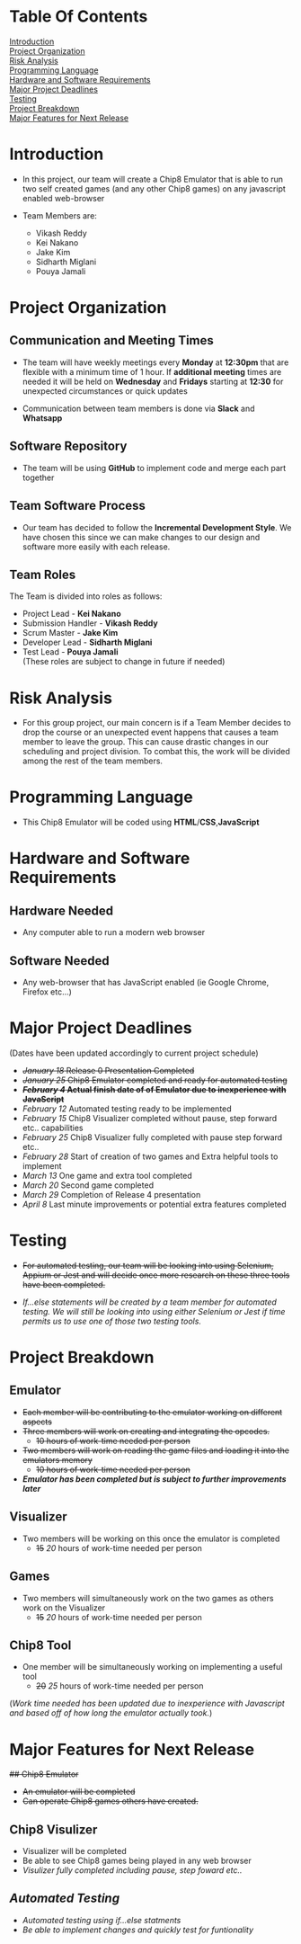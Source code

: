 # **Table Of Contents**
[Introduction](#introduction)   
[Project Organization](#project-organization)   
[Risk Analysis](#risk-analysis)    
[Programming Language](#programming-language)    
[Hardware and Software Requirements](#hardware-and-software-requirements)    
[Major Project Deadlines](#major-project-deadlines)    
[Testing](#testing)    
[Project Breakdown](#project-breakdown)  
[Major Features for Next Release](#major-features-for-next-release)
  
# **Introduction**
* In this project, our team will create a Chip8 Emulator that is able to run two self created games (and any other Chip8 games) on any javascript enabled web-browser

* Team Members are:
  * Vikash Reddy
  * Kei Nakano
  * Jake Kim
  * Sidharth Miglani
  * Pouya Jamali

# **Project Organization**
## Communication and Meeting Times
* The team will have weekly meetings every **Monday** at **12:30pm** that are flexible with a minimum time of 1 hour. If **additional meeting** times are needed it will be held on **Wednesday** and **Fridays** starting at **12:30** for unexpected circumstances or quick updates

* Communication between team members is done via **Slack** and **Whatsapp**

## Software Repository
* The team will be using **GitHub** to implement code and merge each part together

## Team Software Process
* Our team has decided to follow the **Incremental Development Style**. We have chosen this since we can make changes to our design and software more easily with each release.
	
## Team Roles
The Team is divided into roles as follows:
*   Project Lead - **Kei Nakano** 
*   Submission Handler - **Vikash Reddy**
*   Scrum Master - **Jake Kim**
*   Developer Lead - **Sidharth Miglani**
*   Test Lead - **Pouya Jamali**    
(These roles are subject to change in future if needed)
		
		
# **Risk Analysis**
* For this group project, our main concern is if a Team Member decides to drop the course or an unexpected event happens that causes a team member to leave the group. This can cause drastic changes in our scheduling and project division. To combat this, the work will be divided among the rest of the team members.

# **Programming Language**
* This Chip8 Emulator will be coded using **HTML**/**CSS**,**JavaScript**

# **Hardware and Software Requirements**
## Hardware Needed
*   Any computer able to run a modern web browser 
	
## Software Needed
*   Any web-browser that has JavaScript enabled (ie Google Chrome, Firefox etc...)

# **Major Project Deadlines**   
(Dates have been updated accordingly to current project schedule)
*   ~~_January 18_  Release 0 Presentation Completed~~
*   ~~_January 25_  Chip8 Emulator completed and ready for automated testing~~
*   **~~_February 4_  Actual finish date of of Emulator due to inexperience with JavaScript~~** 
*   _February 12_  Automated testing ready to be implemented
*   _February 15_  Chip8 Visualizer completed without pause, step forward etc.. capabilities
*   _February 25_ Chip8 Visualizer fully completed with pause step forward etc.. 
*   _February 28_ Start of creation of two games and Extra helpful tools to implement
*   _March 13_    One game and extra tool completed
*   _March 20_    Second game completed
*   _March 29_    Completion of Release 4 presentation
*   _April 8_     Last minute improvements or potential extra features completed
	
# **Testing**
* ~~For automated testing, our team will be looking into using Selenium, Appium or Jest and will decide once more research on these three tools have been completed.~~

*   _If...else statements will be created by a team member for automated testing. We will still be looking into using either Selenium or Jest if time permits us to use one of those two testing tools._
	
# **Project Breakdown**
## Emulator
*   ~~Each member will be contributing to the emulator working on different aspects~~
  * ~~Three members will work on creating and integrating the opcodes.~~
    * ~~10 hours of work-time needed per person~~
  * ~~Two members will work on reading the game files and loading it into the emulators memory~~  
    * ~~10 hours of work-time needed per person~~
* **_Emulator has been completed but is subject to further improvements later_**
	
## Visualizer
* Two members will be working on this once the emulator is completed
   * ~~15~~ _20_ hours of work-time needed per person

## Games
* Two members will simultaneously work on the two games as others work on the Visualizer
   * ~~15~~ _20_ hours of work-time needed per person
	
## Chip8 Tool
* One member will be simultaneously working on implementing a useful tool
   * ~~20~~ _25_ hours of work-time needed per person
   
        
 (_Work time needed has been updated due to inexperience with Javascript and based off of how long the emulator actually took._)

# **Major Features for Next Release**
~~## Chip8 Emulator~~
* ~~An emulator will be completed~~
* ~~Can operate Chip8 games others have created.~~
## Chip8 Visulizer
* Visualizer will be completed
* Be able to see Chip8 games being played in any web browser
* _Visulizer fully completed including pause, step foward etc.._
## _Automated Testing_
* _Automated testing using if...else statments_
* _Be able to implement changes and quickly test for funtionality_


  
	
